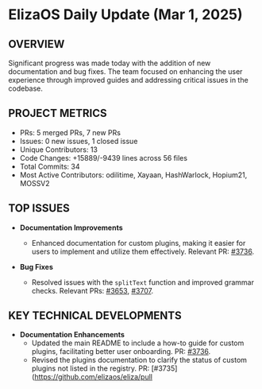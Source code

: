 # ElizaOS Daily Update (Mar 1, 2025)

## OVERVIEW 
Significant progress was made today with the addition of new documentation and bug fixes. The team focused on enhancing the user experience through improved guides and addressing critical issues in the codebase.

## PROJECT METRICS
- PRs: 5 merged PRs, 7 new PRs
- Issues: 0 new issues, 1 closed issue
- Unique Contributors: 13
- Code Changes: +15889/-9439 lines across 56 files
- Total Commits: 34
- Most Active Contributors: odilitime, Xayaan, HashWarlock, Hopium21, MOSSV2

## TOP ISSUES
- **Documentation Improvements**
  - Enhanced documentation for custom plugins, making it easier for users to implement and utilize them effectively. Relevant PR: [#3736](https://github.com/elizaos/eliza/pull/3736).
  
- **Bug Fixes**
  - Resolved issues with the `splitText` function and improved grammar checks. Relevant PRs: [#3653](https://github.com/elizaos/eliza/pull/3653), [#3707](https://github.com/elizaos/eliza/pull/3707).

## KEY TECHNICAL DEVELOPMENTS
- **Documentation Enhancements**
  - Updated the main README to include a how-to guide for custom plugins, facilitating better user onboarding. PR: [#3736](https://github.com/elizaos/eliza/pull/3736).
  - Revised the plugins documentation to clarify the status of custom plugins not listed in the registry. PR: [#3735](https://github.com/elizaos/eliza/pull